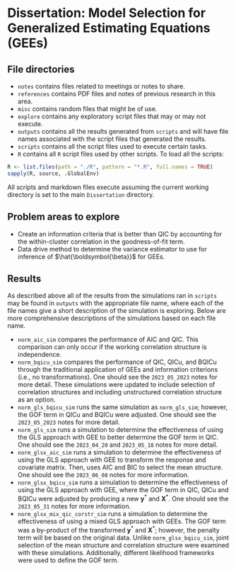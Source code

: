 # Dissertation: Model Selection for Generalized Estimating Equations (GEEs)

## File directories
- `notes` contains files related to meetings or notes to share.
- `references` contains PDF files and notes of previous research in this area.
- `misc` contains random files that might be of use.
- `explore` contains any exploratory script files that may or may not execute.
- `outputs` contains all the results generated from `scripts` and will have file names associated with the script files that generated the results.
- `scripts` contains all the script files used to execute certain tasks.
- `R` contains all `R` script files used by other scripts. To load all the scripts:
```r
R <- list.files(path = "./R", pattern = "*.R", full.names = TRUE)
sapply(R, source, .GlobalEnv)
```

All scripts and markdown files execute assuming the current working directory is set to the main `Dissertation` directory.

## Problem areas to explore
- Create an information criteria that is better than QIC by accounting for the within-cluster correlation in the goodness-of-fit term.
- Data drive method to determine the variance estimator to use for inference of $\hat{\boldsymbol{\beta}}$ for GEEs.

## Results
As described above all of the results from the simulations ran in `scripts` may be found in `outputs` with the appropriate file name, where each of the file names give a short description of the simulation is exploring. Below are more comprehensive descriptions of the simulations based on each file name.

- `norm_aic_sim` compares the performance of AIC and QIC. This comparison can only occur if the working correlation structure is independence.
- `norm_bqicu_sim` compares the performance of QIC, QICu, and BQICu through the traditional application of GEEs and information criterions (i.e., no transformations). One should see the `2023_05_2023` notes for more detail. These simulations were updated to include selection of correlation structures and including unstructured correlation structure as an option.
- `norm_gls_bqicu_sim` runs the same simulation as `norm_gls_sim`; however, the GOF term in QICu and BQICu were adjusted. One should see the `2023_05_2023` notes for more detail.
- `norm_gls_sim` runs a simulation to determine the effectiveness of using the GLS approach with GEE to better determine the GOF term in QIC. One should see the `2023_04_20` and `2023_05_18` notes for more detail.
- `norm_glsx_aic_sim` runs a simulation to determine the effectiveness of using the GLS approach with GEE to transform the response and covariate matrix. Then, uses AIC and BIC to select the mean structure. One should see the `2023_06_08` notes for more information.
- `norm_glsx_bqicu_sim` runs a simulation to determine the effectiveness of using the GLS approach with GEE, where the GOF term in QIC, QICu and BQICu were adjusted by producing a new $\mathbf{y}^{\ast}$ and $\mathbf{X}^{\ast}$. One should see the `2023_05_31` notes for more information.
- `norm_glsx_mix_qic_corstr_sim` runs a simulation to determine the effectiveness of using a mixed GLS approach with GEEs. The GOF term was a by-product of the transformed $\mathbf{y}^{\ast}$ and $\mathbf{X}^{\ast}$; however, the penalty term will be based on the original data. Unlike `norm_glsx_bqicu_sim`, joint selection of the mean structure and correlation structure were examined with these simulations. Additionally, different likelihood frameworks were used to define the GOF term.